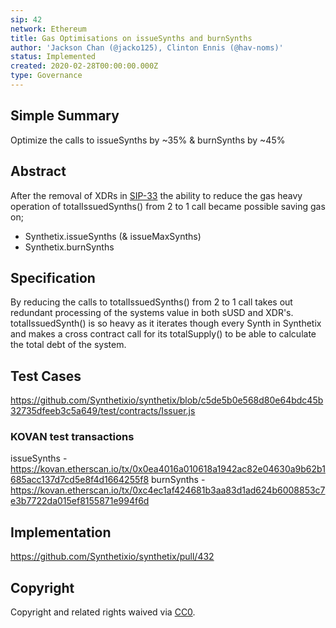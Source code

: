 ```yaml
---
sip: 42
network: Ethereum
title: Gas Optimisations on issueSynths and burnSynths
author: 'Jackson Chan (@jacko125), Clinton Ennis (@hav-noms)'
status: Implemented
created: 2020-02-28T00:00:00.000Z
type: Governance
---
```


## Simple Summary

Optimize the calls to issueSynths by ~35% & burnSynths by ~45%

## Abstract

After the removal of XDRs in [SIP-33](https://sips.synthetix.io/sips/sip-33) the ability to reduce the gas heavy operation of totalIssuedSynths() from 2 to 1 call became possible saving gas on;
- Synthetix.issueSynths (& issueMaxSynths)
- Synthetix.burnSynths

## Specification

By reducing the calls to totalIssuedSynths() from 2 to 1 call takes out redundant processing of the systems value in both sUSD and XDR's.
totalIssuedSynth() is so heavy as it iterates though every Synth in Synthetix and makes a cross contract call for its totalSupply() to be able to calculate the total debt of the system.

## Test Cases
https://github.com/Synthetixio/synthetix/blob/c5de5b0e568d80e64bdc45b32735dfeeb3c5a649/test/contracts/Issuer.js

### KOVAN test transactions

issueSynths - https://kovan.etherscan.io/tx/0x0ea4016a010618a1942ac82e04630a9b62b1685acc137d7cd5e8f4d1664255f8
burnSynths - https://kovan.etherscan.io/tx/0xc4ec1af424681b3aa83d1ad624b6008853c7e3b7722da015ef8155871e994f6d

## Implementation
https://github.com/Synthetixio/synthetix/pull/432


## Copyright

Copyright and related rights waived via [CC0](https://creativecommons.org/publicdomain/zero/1.0/).